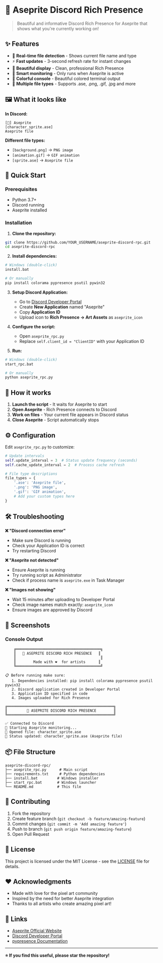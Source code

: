 # 🎨 Aseprite Discord Rich Presence

> Beautiful and informative Discord Rich Presence for Aseprite that shows what you're currently working on!

## ✨ Features

- 🎯 **Real-time file detection** - Shows current file name and type
- ⚡ **Fast updates** - 3-second refresh rate for instant changes
- 🎨 **Beautiful display** - Clean, professional Rich Presence
- 🔄 **Smart monitoring** - Only runs when Aseprite is active
- 🌈 **Colorful console** - Beautiful colored terminal output
- 📁 **Multiple file types** - Supports .ase, .png, .gif, .jpg and more

## 🖼️ What it looks like

**In Discord:**
```
[🎨] Aseprite
[character_sprite.ase]
Aseprite file
```

**Different file types:**
- `[background.png]` → `PNG image`
- `[animation.gif]` → `GIF animation` 
- `[sprite.ase]` → `Aseprite file`

## 🚀 Quick Start

### Prerequisites
- Python 3.7+
- Discord running
- Aseprite installed

### Installation

1. **Clone the repository:**
```bash
git clone https://github.com/YOUR_USERNAME/aseprite-discord-rpc.git
cd aseprite-discord-rpc
```

2. **Install dependencies:**
```bash
# Windows (double-click)
install.bat

# Or manually
pip install colorama pypresence psutil pywin32
```

3. **Setup Discord Application:**
   - Go to [Discord Developer Portal](https://discord.com/developers/applications)
   - Create **New Application** named "Aseprite"
   - Copy **Application ID**
   - Upload icon to **Rich Presence → Art Assets** as `aseprite_icon`

4. **Configure the script:**
   - Open `aseprite_rpc.py`
   - Replace `self.client_id = "ClientID"` with your Application ID

5. **Run:**
```bash
# Windows (double-click)
start_rpc.bat

# Or manually  
python aseprite_rpc.py
```

## 🎯 How it works

1. **Launch the script** - It waits for Aseprite to start
2. **Open Aseprite** - Rich Presence connects to Discord
3. **Work on files** - Your current file appears in Discord status
4. **Close Aseprite** - Script automatically stops

## ⚙️ Configuration

Edit `aseprite_rpc.py` to customize:

```python
# Update intervals
self.update_interval = 3  # Status update frequency (seconds)
self.cache_update_interval = 2  # Process cache refresh

# File type descriptions
file_types = {
    '.ase': 'Aseprite file',
    '.png': 'PNG image', 
    '.gif': 'GIF animation',
    # Add your custom types here
}
```

## 🛠️ Troubleshooting

**❌ "Discord connection error"**
- Make sure Discord is running
- Check your Application ID is correct
- Try restarting Discord

**❌ "Aseprite not detected"**
- Ensure Aseprite is running
- Try running script as Administrator
- Check if process name is `aseprite.exe` in Task Manager

**❌ "Images not showing"**
- Wait 15 minutes after uploading to Developer Portal
- Check image names match exactly: `aseprite_icon`
- Ensure images are approved by Discord

## 🎨 Screenshots

### Console Output
```
    ╔═══════════════════════════════════════╗
    ║   🎨 ASEPRITE DISCORD RICH PRESENCE   ║
    ║                                       ║
    ║        Made with ❤️  for artists      ║
    ╚═══════════════════════════════════════╝

📋 Before running make sure:
   1. Dependencies installed: pip install colorama pypresence psutil pywin32
   2. Discord application created in Developer Portal
   3. Application ID specified in code
   4. Images uploaded for Rich Presence

╔═════════════════════════════════════════════════╗
║         🎨 ASEPRITE DISCORD RICH PRESENCE        ║
╚═════════════════════════════════════════════════╝

✅ Connected to Discord
🎨 Starting Aseprite monitoring...
📁 Opened file: character_sprite.ase
🔄 Status updated: character_sprite.ase (Aseprite file)
```

## 📦 File Structure

```
aseprite-discord-rpc/
├── aseprite_rpc.py      # Main script
├── requirements.txt     # Python dependencies
├── install.bat         # Windows installer
├── start_rpc.bat       # Windows launcher
└── README.md           # This file
```

## 🤝 Contributing

1. Fork the repository
2. Create feature branch (`git checkout -b feature/amazing-feature`)
3. Commit changes (`git commit -m 'Add amazing feature'`)
4. Push to branch (`git push origin feature/amazing-feature`)
5. Open Pull Request

## 📄 License

This project is licensed under the MIT License - see the [LICENSE](LICENSE) file for details.

## ❤️ Acknowledgments

- Made with love for the pixel art community
- Inspired by the need for better Aseprite integration
- Thanks to all artists who create amazing pixel art!

## 🔗 Links

- [Aseprite Official Website](https://www.aseprite.org/)
- [Discord Developer Portal](https://discord.com/developers/applications)
- [pypresence Documentation](https://qwertyquerty.github.io/pypresence/)

---

**⭐ If you find this useful, please star the repository!**
